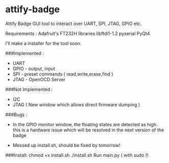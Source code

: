 # attify-badge
Attify Badge GUI tool to interact over UART, SPI, JTAG, GPIO etc.

Requirements :
Adafruit's FT232H libraries
libftdi1-1.2
pyserial
PyQt4

I'll make a installer for the tool soon.

###Implemented :
- UART
- GPIO - output, input
- SPI  - preset commands ( read,write,erase,find )
- JTAG - OpenOCD Server

###Not Implemented :
- I2C
- JTAG  ( New window which allows direct firmware dumping )


###Bugs :

- In the GPIO monitor window, the floating states are detected as high.
  this is a hardware issue which will be resolved in the next version of
  the badge

- Messed up install.sh, should be fixed by tomorrow! 

###Install: 
chmod +x install.sh
./install.sh
Run main.py ( with sudo )!

